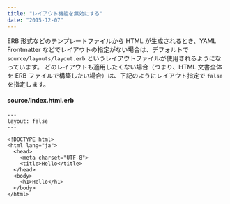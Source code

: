```yaml
---
title: "レイアウト機能を無効にする"
date: "2015-12-07"
---
```


ERB 形式などのテンプレートファイルから HTML が生成されるとき、YAML Frontmatter などでレイアウトの指定がない場合は、デフォルトで `source/layouts/layout.erb` というレイアウトファイルが使用されるようになっています。
どのレイアウトも適用したくない場合（つまり、HTML 文書全体を ERB ファイルで構築したい場合）は、下記のようにレイアウト指定で `false` を指定します。

#### source/index.html.erb

```erb
---
layout: false
---

<!DOCTYPE html>
<html lang="ja">
  <head>
    <meta charset="UTF-8">
    <title>Hello</title>
  </head>
  <body>
    <h1>Hello</h1>
  </body>
</html>
```

